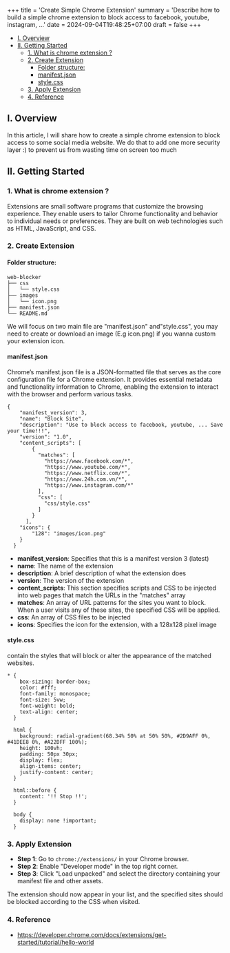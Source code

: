 +++
title = 'Create Simple Chrome Extension'
summary = 'Describe how to build a simple chrome extension to block access to facebook, youtube, instagram, ...'
date = 2024-09-04T19:48:25+07:00
draft = false
+++

- [I. Overview](#i-overview)
- [II. Getting Started](#ii-getting-started)
  - [1. What is chrome extension ?](#1-what-is-chrome-extension-)
  - [2. Create Extension](#2-create-extension)
    - [Folder structure:](#folder-structure)
    - [manifest.json](#manifestjson)
    - [style.css](#stylecss)
  - [3. Apply Extension](#3-apply-extension)
  - [4. Reference](#4-reference)

## I. Overview
In this article, I will share how to create a simple chrome extension to block access to some social media website. We do that to add one more security layer :) to prevent us from wasting time on screen too much
## II. Getting Started
### 1. What is chrome extension ?
Extensions are small software programs that customize the browsing experience. They enable users to tailor Chrome functionality and behavior to individual needs or preferences. They are built on web technologies such as HTML, JavaScript, and CSS.

### 2. Create Extension
#### Folder structure:
```
web-blocker
├── css
│   └── style.css
├── images
│   └── icon.png
├── manifest.json
└── README.md
```

We will focus on two main file are "manifest.json" and"style.css", you may need to create or download an image (E.g icon.png) if you wanna custom your extension icon.

#### manifest.json

Chrome’s manifest.json file is a JSON-formatted file that serves as the core configuration file for a Chrome extension. It provides essential metadata and functionality information to Chrome, enabling the extension to interact with the browser and perform various tasks.

```
{
    "manifest_version": 3,
    "name": "Block Site",
    "description": "Use to block access to facebook, youtube, ... Save your time!!!",
    "version": "1.0",
    "content_scripts": [
        {
          "matches": [
            "https://www.facebook.com/*",
            "https://www.youtube.com/*",
            "https://www.netflix.com/*",
            "https://www.24h.com.vn/*",
            "https://www.instagram.com/*"
          ],
          "css": [
            "css/style.css"
          ]
        }
      ],
    "icons": {
        "128": "images/icon.png"
    }
  }
```

- **manifest_version**: Specifies that this is a manifest version 3 (latest)
- **name**: The name of the extension
- **description**: A brief description of what the extension does
- **version**: The version of the extension
- **content_scripts**: This section specifies scripts and CSS to be injected into web pages that match the URLs in the "matches" array
- **matches**: An array of URL patterns for the sites you want to block. When a user visits any of these sites, the specified CSS will be applied.
- **css**: An array of CSS files to be injected
- **icons**: Specifies the icon for the extension, with a 128x128 pixel image

#### style.css

contain the styles that will block or alter the appearance of the matched websites.
```
* {
    box-sizing: border-box;
    color: #fff;
    font-family: monospace;
    font-size: 5vw;
    font-weight: bold;
    text-align: center;
  }
  
  html {
    background: radial-gradient(68.34% 50% at 50% 50%, #2D9AFF 0%, #41DEE8 0%, #A22DFF 100%);
    height: 100vh;
    padding: 50px 30px;
    display: flex;
    align-items: center;
    justify-content: center;
  }
  
  html::before {
    content: '!! Stop !!';
  }
  
  body {
    display: none !important;
  }
```

### 3. Apply Extension
- **Step 1**: Go to `chrome://extensions/` in your Chrome browser.
- **Step 2**: Enable "Developer mode" in the top right corner.
- **Step 3**: Click "Load unpacked" and select the directory containing your manifest file and other assets.

The extension should now appear in your list, and the specified sites should be blocked according to the CSS when visited.

### 4. Reference
- https://developer.chrome.com/docs/extensions/get-started/tutorial/hello-world